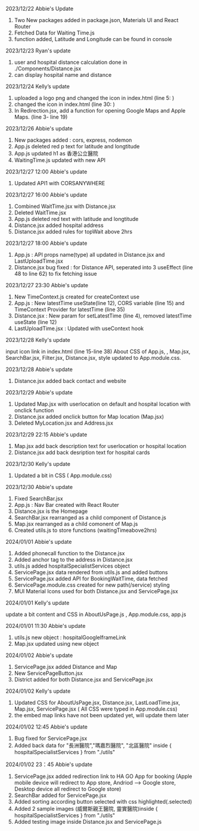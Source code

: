 2023/12/22
Abbie's Update

1. Two New packages added in package.json, Materials UI and React Router
2. Fetched Data for Waiting Time.js
3. <MyLocation /> function added, Latitude and Longitude can be found in console

2023/12/23
Ryan's update

1. user and hospital distance calculation done in ./Components/Distance.jsx
2. can display hospital name and distance

2023/12/24 Kelly’s update

1.  uploaded a logo png and changed the icon in index.html (line 5: <link rel="icon" href="%PUBLIC_URL%/hospital.logo.png" />)
2.  changed the icon in index.html (line 30: <title>UrgentTrack</title>)
3.  In Redirection.jsx, add a function for opening Google Maps and Apple Maps. (line 3- line 19)

2023/12/26 Abbie's update

1. New packages added : cors, express, nodemon
2. App.js deleted red p text for latitude and longtitude
3. App.js updated h1 as 香港公立醫院
4. WaitingTime.js updated with new API

2023/12/27 12:00 Abbie's update

1. Updated API1 with CORSANYWHERE

2023/12/27 16:00 Abbie's update

1. Combined WaitTime.jsx with Distance.jsx
2. Deleted WaitTime.jsx
3. App.js deleted red text with latitude and longtitude
4. Distance.jsx added hospital address
5. Distance.jsx added rules for topWait above 2hrs

2023/12/27 18:00 Abbie's update

1. App.js : API props name(type) all updated in Distance.jsx and LastUploadTime.jsx
2. Distance.jsx bug fixed : for Distance API, seperated into 3 useEffect (line 48 to line 62) to fix fetching issue

2023/12/27 23:30 Abbie's update

1. New TimeContext.js created for createContext use
2. App.js : New latestTime useState(line 12), CORS variable (line 15) and TimeContext Provider for latestTime (line 35)
3. Distance.jsx : New param for setLatestTime (line 4), removed latestTime useState (line 12)
4. LastUploadTime.jsx : Updated with useContext hook

2023/12/28 Kelly's update

input icon link in index.html (line 15-line 38)
About CSS of App.js, , Map.jsx, SearchBar.jsx, Filter.jsx, Distance.jsx, style updated to App.module.css.

2023/12/28 Abbie's update

1. Distance.jsx added back contact and website

2023/12/29 Abbie's update

1. Updated Map.jsx with userlocation on default and hospital location with onclick function
2. Distance.jsx added onclick button for Map location (Map.jsx)
3. Deleted MyLocation.jsx and Address.jsx

2023/12/29 22:15 Abbie's update

1. Map.jsx add back description text for userlocation or hospital location
2. Distance.jsx add back desription text for hospital cards

2023/12/30 Kelly's update

1. Updated a bit in CSS ( App.module.css)

2023/12/30 Abbie's update

1. Fixed SearchBar.jsx
2. App.js : Nav Bar created with React Router
3. Distance.jsx is the Homepage
4. SearchBar.jsx rearranged as a child component of Distance.js
5. Map.jsx rearranged as a child comonent of Map.js
6. Created utils.js to store functions (waitingTimeabove2hrs)

2024/01/01 Abbie's update

1. Added phonecall function to the Distance.jsx
2. Added anchor tag to the address in Distance.jsx
3. utils.js added hospitalSpecialistServices object
4. ServicePage.jsx data rendered from utils.js and added buttons
5. ServicePage.jsx added API for BookingWaitTime, data fetched
6. ServicePage.module.css created for new path(/service) styling
7. MUI Material Icons used for both Distance.jsx and ServicePage.jsx

2024/01/01 Kelly's update

update a bit content and CSS in AboutUsPage.js , App.module.css, app.js

2024/01/01 11:30 Abbie's update

1. utils.js new object : hospitalGoogleIframeLink
2. Map.jsx updated using new object

2024/01/02 Abbie's update

1. ServicePage.jsx added Distance and Map
2. New ServicePageButton.jsx
3. District added for both Distance.jsx and ServicePage.jsx

2024/01/02 Kelly's update

1. Updated CSS for AboutUsPage.jsx, Distance.jsx, LastLoadTime.jsx, Map.jsx, ServicePage.jsx ( All CSS were typed in App.module.css)
2. the embed map links have not been updated yet, will update them later

2024/01/02 12:45 Abbie's update

1. Bug fixed for ServicePage.jsx
2. Added back data for "長洲醫院","瑪嘉烈醫院", "北區醫院" inside { hospitalSpecialistServices } from "./utils"

2024/01/02 23：45 Abbie's update

1. ServicePage.jsx added redirection link to HA GO App for booking
   (Apple mobile device will redirect to App store, Andriod --> Google store, Desktop device all redirect to Google store)
2. SearchBar added for ServicePage.jsx
3. Added sorting according button selected with css highlighted(.selected)
4. Added 2 sample images (威爾斯親王醫院, 靈實醫院)inside { hospitalSpecialistServices } from "./utils"
5. Added testing image inside Distance.jsx and ServicePage.js
